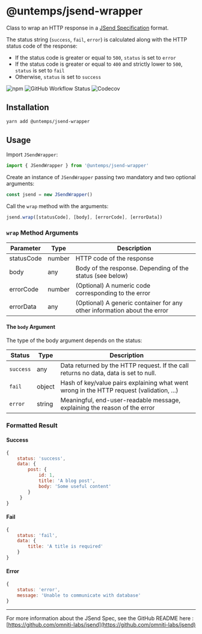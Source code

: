 # @untemps/jsend-wrapper

Class to wrap an HTTP response in a [JSend Specification](https://github.com/omniti-labs/jsend) format.

The status string (`success`, `fail`, `error`) is calculated along with the HTTP status code of the response:

-   If the status code is greater or equal to `500`, `status` is set to `error`
-   If the status code is greater or equal to `400` and strictly lower to `500`, `status` is set to `fail`
-   Otherwise, `status` is set to `success`

![npm](https://img.shields.io/npm/v/@untemps/jsend-wrapper?style=for-the-badge)
![GitHub Workflow Status](https://img.shields.io/github/workflow/status/untemps/jsend-wrapper/deploy?style=for-the-badge)
![Codecov](https://img.shields.io/codecov/c/github/untemps/jsend-wrapper?style=for-the-badge)

## Installation

```bash
yarn add @untemps/jsend-wrapper
```

## Usage

Import `JSendWrapper`:

```javascript
import { JSendWrapper } from '@untemps/jsend-wrapper'
```

Create an instance of `JSendWrapper` passing two mandatory and two optional arguments:

```javascript
const jsend = new JSendWrapper()
```

Call the `wrap` method with the arguments:

```javascript
jsend.wrap([statusCode], [body], [errorCode], [errorData])
```

### `wrap` Method Arguments

| Parameter  | Type   | Description                                                              |
| ---------- | ------ | ------------------------------------------------------------------------ |
| statusCode | number | HTTP code of the response                                                |
| body       | any    | Body of the response. Depending of the status (see below)                |
| errorCode  | number | (Optional) A numeric code corresponding to the error                     |
| errorData  | any    | (Optional) A generic container for any other information about the error |

#### The `body` Argument

The type of the body argument depends on the status:

| Status    | Type   | Description                                                                              |
| --------- | ------ | ---------------------------------------------------------------------------------------- |
| `success` | any    | Data returned by the HTTP request. If the call returns no data, data is set to null.     |
| `fail`    | object | Hash of key/value pairs explaining what went wrong in the HTTP request (validation, ...) |
| `error`   | string | Meaningful, end-user-readable message, explaining the reason of the error                |

### Formatted Result

#### Success

```javascript
{
    status: 'success',
    data: {
        post: {
            id: 1,
            title: 'A blog post',
            body: 'Some useful content'
        }
     }
}
```

#### Fail

```javascript
{
    status: 'fail', 
    data: {
    	title: 'A title is required'
    }
}
```

#### Error

```javascript
{
    status: 'error', 
    message: 'Unable to communicate with database'
}
```

---

For more information about the JSend Spec, see the GitHub README here : [https://github.com/omniti-labs/jsend](https://github.com/omniti-labs/jsend)
